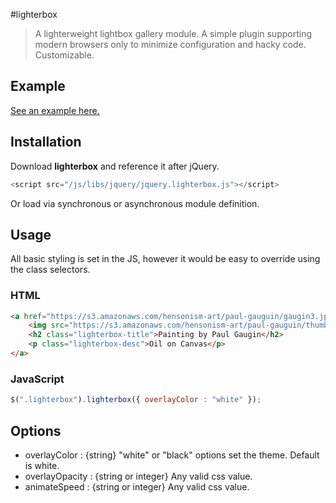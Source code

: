 #lighterbox

> A lighterweight lightbox gallery module. A simple plugin supporting modern browsers only to minimize configuration and hacky code. Customizable.

## Example
[See an example here.](http://www.hensonism.com/static/plugins/jquery/lighterbox/)

## Installation

Download **lighterbox** and reference it after jQuery.

```javascript
<script src="/js/libs/jquery/jquery.lighterbox.js"></script>
```

Or load via synchronous or asynchronous module definition.

## Usage

All basic styling is set in the JS, however it would be easy to override using the class selectors.

### HTML
```html
<a href="https://s3.amazonaws.com/hensonism-art/paul-gauguin/gaugin3.jpg" class="lighterbox">
	<img src="https://s3.amazonaws.com/hensonism-art/paul-gauguin/thumbs/gaugin3.jpg" />
	<h2 class="lighterbox-title">Painting by Paul Gaugin</h2>
	<p class="lighterbox-desc">Oil on Canvas</p>
</a>
```
### JavaScript
```javascript
$(".lighterbox").lighterbox({ overlayColor : "white" });
```

## Options
- overlayColor : {string} "white" or "black" options set the theme. Default is white.
- overlayOpacity : {string or integer} Any valid css value.
- animateSpeed : {string or integer} Any valid css value.
